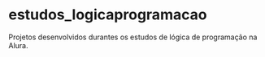 # estudos_logicaprogramacao
Projetos desenvolvidos durantes os estudos de lógica de programação na Alura.
